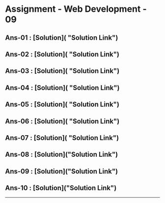 # Assignment - Web Development - 09

## Ans-01 : [Solution]( "Solution Link")

## Ans-02 : [Solution]( "Solution Link")

## Ans-03 : [Solution]( "Solution Link")

## Ans-04 : [Solution]( "Solution Link")

## Ans-05 : [Solution]( "Solution Link")

## Ans-06 : [Solution]( "Solution Link")

## Ans-07 : [Solution]( "Solution Link")

## Ans-08 : [Solution]("Solution Link")

## Ans-09 : [Solution]("Solution Link")

## Ans-10 : [Solution]("Solution Link")

<hr>
